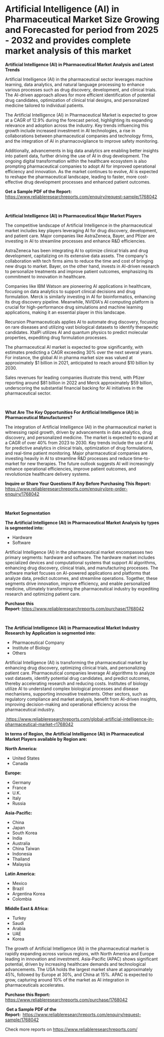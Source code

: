 <p><h1>Artificial Intelligence (AI) in Pharmaceutical Market Size Growing and Forecasted for period from 2025 - 2032 and provides complete market analysis of this market</h1></p><p><strong>Artificial Intelligence (AI) in Pharmaceutical Market Analysis and Latest Trends</strong></p>
<p><p>Artificial Intelligence (AI) in the pharmaceutical sector leverages machine learning, data analytics, and natural language processing to enhance various processes such as drug discovery, development, and clinical trials. The AI-driven approach allows for more efficient identification of potential drug candidates, optimization of clinical trial designs, and personalized medicine tailored to individual patients.</p><p>The Artificial Intelligence (AI) in Pharmaceutical Market is expected to grow at a CAGR of 12.9% during the forecast period, highlighting its expanding relevance and adoption across the industry. Key trends influencing this growth include increased investment in AI technologies, a rise in collaborations between pharmaceutical companies and technology firms, and the integration of AI in pharmacovigilance to improve safety monitoring.</p><p>Additionally, advancements in big data analytics are enabling better insights into patient data, further driving the use of AI in drug development. The ongoing digital transformation within the healthcare ecosystem is also prompting pharmaceutical companies to adopt AI for improved operational efficiency and innovation. As the market continues to evolve, AI is expected to reshape the pharmaceutical landscape, leading to faster, more cost-effective drug development processes and enhanced patient outcomes.</p></p>
<p><strong>Get a Sample PDF of the Report:&nbsp;</strong> <a href="https://www.reliableresearchreports.com/enquiry/request-sample/1768042?utm_campaign=7&utm_medium=2&utm_source=Github&utm_content=ia&utm_term=03032025&utm_id=artificial-intelligence-ai-in-pharmaceutical">https://www.reliableresearchreports.com/enquiry/request-sample/1768042</a></p>
<p>&nbsp;</p>
<p><strong>Artificial Intelligence (AI) in Pharmaceutical Major Market Players</strong></p>
<p><p>The competitive landscape of Artificial Intelligence in the pharmaceutical market includes key players leveraging AI for drug discovery, development, and patient care. Major companies like AstraZeneca, Bayer, and Pfizer are investing in AI to streamline processes and enhance R&D efficiencies.</p><p>AstraZeneca has been integrating AI to optimize clinical trials and drug development, capitalizing on its extensive data assets. The company's collaboration with tech firms aims to reduce the time and cost of bringing new drugs to market. Bayer, on the other hand, invests in AI-driven research to personalize treatments and improve patient outcomes, emphasizing its commitment to innovation in healthcare.</p><p>Companies like IBM Watson are pioneering AI applications in healthcare, focusing on data analytics to support clinical decisions and drug formulation. Merck is similarly investing in AI for bioinformatics, enhancing its drug discovery pipeline. Meanwhile, NVIDIA's AI computing platform is crucial for high-performance drug simulations and machine learning applications, making it an essential player in this landscape.</p><p>Recursion Pharmaceuticals applies AI to automate drug discovery, focusing on rare diseases and utilizing vast biological datasets to identify therapeutic candidates. XtalPi utilizes AI and quantum physics to predict molecular properties, expediting drug formulation processes.</p><p>The pharmaceutical AI market is expected to grow significantly, with estimates predicting a CAGR exceeding 30% over the next several years. For instance, the global AI in pharma market size was valued at approximately $1 billion in 2021, anticipated to reach around $10 billion by 2030.</p><p>Sales revenues for leading companies illustrate this trend, with Pfizer reporting around $81 billion in 2022 and Merck approximately $59 billion, underscoring the substantial financial backing for AI initiatives in the pharmaceutical sector.</p></p>
<p>&nbsp;</p>
<p><strong>What Are The Key Opportunities For Artificial Intelligence (AI) in Pharmaceutical Manufacturers?</strong></p>
<p><p>The integration of Artificial Intelligence (AI) in the pharmaceutical market is witnessing rapid growth, driven by advancements in data analytics, drug discovery, and personalized medicine. The market is expected to expand at a CAGR of over 40% from 2023 to 2030. Key trends include the use of AI for predictive analytics in clinical trials, optimization of drug formulations, and real-time patient monitoring. Major pharmaceutical companies are investing heavily in AI to streamline R&D processes and reduce time-to-market for new therapies. The future outlook suggests AI will increasingly enhance operational efficiencies, improve patient outcomes, and revolutionize healthcare delivery systems.</p></p>
<p><strong>Inquire or Share Your Questions If Any Before Purchasing This Report:</strong> <a href="https://www.reliableresearchreports.com/enquiry/pre-order-enquiry/1768042?utm_campaign=7&utm_medium=2&utm_source=Github&utm_content=ia&utm_term=03032025&utm_id=artificial-intelligence-ai-in-pharmaceutical">https://www.reliableresearchreports.com/enquiry/pre-order-enquiry/1768042</a></p>
<p>&nbsp;</p>
<p><strong>Market Segmentation</strong></p>
<p><strong>The Artificial Intelligence (AI) in Pharmaceutical Market Analysis by types is segmented into:</strong></p>
<p><ul><li>Hardware</li><li>Software</li></ul></p>
<p><p>Artificial Intelligence (AI) in the pharmaceutical market encompasses two primary segments: hardware and software. The hardware market includes specialized devices and computational systems that support AI algorithms, enhancing drug discovery, clinical trials, and manufacturing processes. The software market focuses on AI-powered applications and platforms that analyze data, predict outcomes, and streamline operations. Together, these segments drive innovation, improve efficiency, and enable personalized medicine, ultimately transforming the pharmaceutical industry by expediting research and optimizing patient care.</p></p>
<p><strong>Purchase this Report:&nbsp;</strong><a href="https://www.reliableresearchreports.com/purchase/1768042?utm_campaign=7&utm_medium=2&utm_source=Github&utm_content=ia&utm_term=03032025&utm_id=artificial-intelligence-ai-in-pharmaceutical">https://www.reliableresearchreports.com/purchase/1768042</a></p>
<p>&nbsp;</p>
<p><strong>The Artificial Intelligence (AI) in Pharmaceutical Market Industry Research by Application is segmented into:</strong></p>
<p><ul><li>Pharmaceutical Company</li><li>Institute of Biology</li><li>Others</li></ul></p>
<p><p>Artificial Intelligence (AI) is transforming the pharmaceutical market by enhancing drug discovery, optimizing clinical trials, and personalizing patient care. Pharmaceutical companies leverage AI algorithms to analyze vast datasets, identify potential drug candidates, and predict outcomes, thereby accelerating research and reducing costs. Institutes of biology utilize AI to understand complex biological processes and disease mechanisms, supporting innovative treatments. Other sectors, such as regulatory compliance and market analysis, benefit from AI-driven insights, improving decision-making and operational efficiency across the pharmaceutical industry.</p></p>
<p><a href="https://www.reliableresearchreports.com/global-artificial-intelligence-in-pharmaceutical-market-r1768042?utm_campaign=7&utm_medium=2&utm_source=Github&utm_content=ia&utm_term=03032025&utm_id=artificial-intelligence-ai-in-pharmaceutical">&nbsp;https://www.reliableresearchreports.com/global-artificial-intelligence-in-pharmaceutical-market-r1768042</a></p>
<p><strong>In terms of Region, the Artificial Intelligence (AI) in Pharmaceutical Market Players available by Region are:</strong></p>
<p>
    <p> <strong> North America: </strong>
        <ul>
            <li>United States</li>
            <li>Canada</li>
        </ul>
        </p> 
    <p> <strong> Europe: </strong>
        <ul>
            <li>Germany</li>
            <li>France</li>
            <li>U.K.</li>
            <li>Italy</li>
            <li>Russia</li>
        </ul>
        </p> 
    <p> <strong> Asia-Pacific: </strong>
        <ul>
            <li>China</li>
            <li>Japan</li>
            <li>South Korea</li>
            <li>India</li>
            <li>Australia</li>
            <li>China Taiwan</li>
            <li>Indonesia</li>
            <li>Thailand</li>
            <li>Malaysia</li>
        </ul>
        </p> 
    <p> <strong> Latin America: </strong>
        <ul>
            <li>Mexico</li>
            <li>Brazil</li>
            <li>Argentina Korea</li>
            <li>Colombia</li>
        </ul>
        </p> 
    <p> <strong> Middle East & Africa: </strong>
        <ul>
            <li>Turkey</li>
            <li>Saudi</li>
            <li>Arabia</li>
            <li>UAE</li>
            <li>Korea</li>
        </ul>
    </p>
    </p>
<p><p>The growth of Artificial Intelligence (AI) in the pharmaceutical market is rapidly expanding across various regions, with North America and Europe leading in innovation and investment. Asia-Pacific (APAC) shows significant potential, driven by increasing healthcare demands and technological advancements. The USA holds the largest market share at approximately 45%, followed by Europe at 30%, and China at 15%. APAC is expected to grow, capturing around 10% of the market as AI integration in pharmaceuticals accelerates.</p></p>
<p><strong>Purchase this Report: </strong><a href="https://www.reliableresearchreports.com/purchase/1768042?utm_campaign=7&utm_medium=2&utm_source=Github&utm_content=ia&utm_term=03032025&utm_id=artificial-intelligence-ai-in-pharmaceutical">https://www.reliableresearchreports.com/purchase/1768042</a></p>
<p>&nbsp;<strong>Get a Sample PDF of the Report:&nbsp;&nbsp;</strong><a href="https://www.reliableresearchreports.com/enquiry/request-sample/1768042?utm_campaign=7&utm_medium=2&utm_source=Github&utm_content=ia&utm_term=03032025&utm_id=artificial-intelligence-ai-in-pharmaceutical">https://www.reliableresearchreports.com/enquiry/request-sample/1768042</a></p>
<p><strong></strong></p>
<p>Check more reports on <a href="https://www.reliableresearchreports.com/?utm_campaign=7&utm_medium=2&utm_source=Github&utm_content=ia&utm_term=03032025&utm_id=artificial-intelligence-ai-in-pharmaceutical">https://www.reliableresearchreports.com/</a></p>